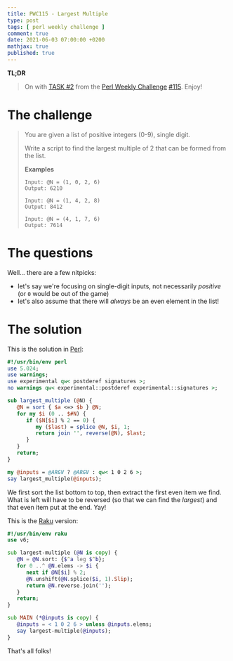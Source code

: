 ```yaml
---
title: PWC115 - Largest Multiple
type: post
tags: [ perl weekly challenge ]
comment: true
date: 2021-06-03 07:00:00 +0200
mathjax: true
published: true
---
```


**TL;DR**

> On with [TASK #2][] from the [Perl Weekly Challenge][] [#115][].
> Enjoy!

# The challenge

> You are given a list of positive integers (0-9), single digit.
>
> Write a script to find the largest multiple of 2 that can be formed from the list.
>
> **Examples**
>
>     Input: @N = (1, 0, 2, 6)
>     Output: 6210
>
>     Input: @N = (1, 4, 2, 8)
>     Output: 8412
>
>     Input: @N = (4, 1, 7, 6)
>     Output: 7614

# The questions

Well... there are a few nitpicks:

- let's say we're focusing on single-digit inputs, not necessarily
  *positive* (or `0` would be out of the game)
- let's also assume that there will *always* be an even element in the
  list!

# The solution

This is the solution in [Perl][]:

```perl
#!/usr/bin/env perl
use 5.024;
use warnings;
use experimental qw< postderef signatures >;
no warnings qw< experimental::postderef experimental::signatures >;

sub largest_multiple (@N) {
   @N = sort { $a <=> $b } @N;
   for my $i (0 .. $#N) {
      if ($N[$i] % 2 == 0) {
         my ($last) = splice @N, $i, 1;
         return join '', reverse(@N), $last;
      }
   }
   return;
}

my @inputs = @ARGV ? @ARGV : qw< 1 0 2 6 >;
say largest_multiple(@inputs);
```

We first sort the list bottom to top, then extract the first even item
we find. What is left will have to be reversed (so that we can find the
*largest*) and that even item put at the end. Yay!

This is the [Raku][] version:

```raku
#!/usr/bin/env raku
use v6;

sub largest-multiple (@N is copy) {
   @N = @N.sort: {$^a leg $^b};
   for 0 ..^ @N.elems -> $i {
      next if @N[$i] % 2;
      @N.unshift(@N.splice($i, 1).Slip);
      return @N.reverse.join('');
   }
   return;
}

sub MAIN (*@inputs is copy) {
   @inputs = < 1 0 2 6 > unless @inputs.elems;
   say largest-multiple(@inputs);
}
```

That's all folks!


[Perl Weekly Challenge]: https://perlweeklychallenge.org/
[#115]: https://perlweeklychallenge.org/blog/perl-weekly-challenge-115/
[TASK #2]: https://perlweeklychallenge.org/blog/perl-weekly-challenge-115/#TASK2
[Perl]: https://www.perl.org/
[Raku]: https://raku.org/

